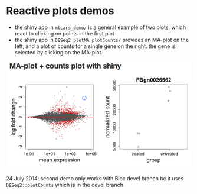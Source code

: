# Reactive plots demos

- the shiny app in `mtcars_demo/` is a general example of two plots, which react
  to clicking on points in the first plot
- the shiny app in `DESeq2_plotMA_plotCounts/` provides an MA-plot on
  the left, and a plot of counts for a single gene on the right. the
  gene is selected by clicking on the MA-plot.

<img src="example.png">

24 July 2014: second demo only works with Bioc devel branch bc it uses
`DESeq2::plotCounts` which is in the devel branch 
